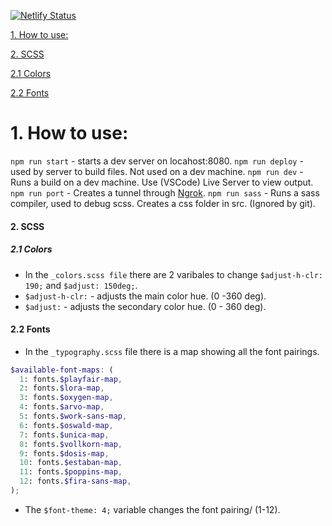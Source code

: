 [![Netlify Status](https://api.netlify.com/api/v1/badges/4aa06b5a-9d64-4961-b795-21cc51785031/deploy-status)](https://app.netlify.com/sites/nostalgic-einstein-acdfc2/deploys)

[1. How to use:](#1-how-to-use)

[2. SCSS](#2-scss)

[2.1 Colors](#21-colors)

[2.2 Fonts](#22-fonts)

# 1. How to use:

`npm run start` - starts a dev server on locahost:8080.
`npm run deploy` - used by server to build files. Not used on a dev machine.
`npm run dev` - Runs a build on a dev machine. Use (VSCode) Live Server to view output.
`npm run port` - Creates a tunnel through [Ngrok](https://ngrok.com/).
`npm run sass` - Runs a sass compiler, used to debug scss. Creates a css folder in src. (Ignored by git).

#### 2. SCSS

##### 2.1 Colors

- In the `_colors.scss file` there are 2 varibales to change `$adjust-h-clr: 190;` and `$adjust: 150deg;`.
- `$adjust-h-clr:` - adjusts the main color hue. (0 -360 deg).
- `$adjust:` - adjusts the secondary color hue. (0 - 360 deg).

#### 2.2 Fonts

- In the `_typography.scss` file there is a map showing all the font pairings.

```scss
$available-font-maps: (
  1: fonts.$playfair-map,
  2: fonts.$lora-map,
  3: fonts.$oxygen-map,
  4: fonts.$arvo-map,
  5: fonts.$work-sans-map,
  6: fonts.$oswald-map,
  7: fonts.$unica-map,
  8: fonts.$vollkorn-map,
  9: fonts.$dosis-map,
  10: fonts.$estaban-map,
  11: fonts.$poppins-map,
  12: fonts.$fira-sans-map,
);
```

- The `$font-theme: 4;` variable changes the font pairing/ (1-12).
